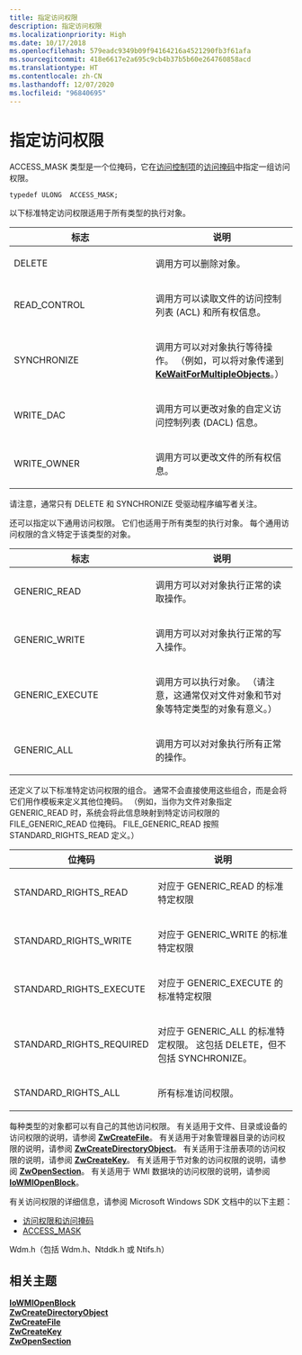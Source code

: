 ```yaml
---
title: 指定访问权限
description: 指定访问权限
ms.localizationpriority: High
ms.date: 10/17/2018
ms.openlocfilehash: 579eadc9349b09f94164216a4521290fb3f61afa
ms.sourcegitcommit: 418e6617e2a695c9cb4b37b5b60e264760858acd
ms.translationtype: HT
ms.contentlocale: zh-CN
ms.lasthandoff: 12/07/2020
ms.locfileid: "96840695"
---
```

# <a name="specifying-access-rights"></a>指定访问权限


ACCESS\_MASK 类型是一个位掩码，它在[访问控制项](../ifs/access-control-entry.md)的[访问掩码](../ifs/access-mask.md)中指定一组访问权限。

``` syntax
typedef ULONG  ACCESS_MASK;
```

以下标准特定访问权限适用于所有类型的执行对象。

<table>
<colgroup>
<col width="50%" />
<col width="50%" />
</colgroup>
<thead>
<tr class="header">
<th>标志</th>
<th>说明</th>
</tr>
</thead>
<tbody>
<tr class="odd">
<td><p>DELETE</p></td>
<td><p>调用方可以删除对象。</p></td>
</tr>
<tr class="even">
<td><p>READ_CONTROL</p></td>
<td><p>调用方可以读取文件的访问控制列表 (ACL) 和所有权信息。</p></td>
</tr>
<tr class="odd">
<td><p>SYNCHRONIZE</p></td>
<td><p>调用方可以对对象执行等待操作。 （例如，可以将对象传递到 <a href="/windows-hardware/drivers/ddi/wdm/nf-wdm-kewaitformultipleobjects" data-raw-source="[&lt;strong&gt;KeWaitForMultipleObjects&lt;/strong&gt;](/windows-hardware/drivers/ddi/wdm/nf-wdm-kewaitformultipleobjects)"><strong>KeWaitForMultipleObjects</strong></a>。）</p></td>
</tr>
<tr class="even">
<td><p>WRITE_DAC</p></td>
<td><p>调用方可以更改对象的自定义访问控制列表 (DACL) 信息。</p></td>
</tr>
<tr class="odd">
<td><p>WRITE_OWNER</p></td>
<td><p>调用方可以更改文件的所有权信息。</p></td>
</tr>
</tbody>
</table>

 

请注意，通常只有 DELETE 和 SYNCHRONIZE 受驱动程序编写者关注。

还可以指定以下通用访问权限。 它们也适用于所有类型的执行对象。 每个通用访问权限的含义特定于该类型的对象。

<table>
<colgroup>
<col width="50%" />
<col width="50%" />
</colgroup>
<thead>
<tr class="header">
<th>标志</th>
<th>说明</th>
</tr>
</thead>
<tbody>
<tr class="odd">
<td><p>GENERIC_READ</p></td>
<td><p>调用方可以对对象执行正常的读取操作。</p></td>
</tr>
<tr class="even">
<td><p>GENERIC_WRITE</p></td>
<td><p>调用方可以对对象执行正常的写入操作。</p></td>
</tr>
<tr class="odd">
<td><p>GENERIC_EXECUTE</p></td>
<td><p>调用方可以执行对象。 （请注意，这通常仅对文件对象和节对象等特定类型的对象有意义。）</p></td>
</tr>
<tr class="even">
<td><p>GENERIC_ALL</p></td>
<td><p>调用方可以对对象执行所有正常的操作。</p></td>
</tr>
</tbody>
</table>

 

还定义了以下标准特定访问权限的组合。 通常不会直接使用这些组合，而是会将它们用作模板来定义其他位掩码。 （例如，当你为文件对象指定 GENERIC\_READ 时，系统会将此信息映射到特定访问权限的 FILE\_GENERIC\_READ 位掩码。 FILE\_GENERIC\_READ 按照 STANDARD\_RIGHTS\_READ 定义。）

<table>
<colgroup>
<col width="50%" />
<col width="50%" />
</colgroup>
<thead>
<tr class="header">
<th>位掩码</th>
<th>说明</th>
</tr>
</thead>
<tbody>
<tr class="odd">
<td><p>STANDARD_RIGHTS_READ</p></td>
<td><p>对应于 GENERIC_READ 的标准特定权限</p></td>
</tr>
<tr class="even">
<td><p>STANDARD_RIGHTS_WRITE</p></td>
<td><p>对应于 GENERIC_WRITE 的标准特定权限</p></td>
</tr>
<tr class="odd">
<td><p>STANDARD_RIGHTS_EXECUTE</p></td>
<td><p>对应于 GENERIC_EXECUTE 的标准特定权限</p></td>
</tr>
<tr class="even">
<td><p>STANDARD_RIGHTS_REQUIRED</p></td>
<td><p>对应于 GENERIC_ALL 的标准特定权限。 这包括 DELETE，但不包括 SYNCHRONIZE。</p></td>
</tr>
<tr class="odd">
<td><p>STANDARD_RIGHTS_ALL</p></td>
<td><p>所有标准访问权限。</p></td>
</tr>
</tbody>
</table>

 

每种类型的对象都可以有自己的其他访问权限。 有关适用于文件、目录或设备的访问权限的说明，请参阅 [**ZwCreateFile**](/windows-hardware/drivers/ddi/ntifs/nf-ntifs-ntcreatefile)。 有关适用于对象管理器目录的访问权限的说明，请参阅 [**ZwCreateDirectoryObject**](/windows-hardware/drivers/ddi/wdm/nf-wdm-zwcreatedirectoryobject)。 有关适用于注册表项的访问权限的说明，请参阅 [**ZwCreateKey**](/windows-hardware/drivers/ddi/wdm/nf-wdm-zwcreatekey)。 有关适用于节对象的访问权限的说明，请参阅 [**ZwOpenSection**](/windows-hardware/drivers/ddi/wdm/nf-wdm-zwopensection)。 有关适用于 WMI 数据块的访问权限的说明，请参阅 [**IoWMIOpenBlock**](/windows-hardware/drivers/ddi/wdm/nf-wdm-iowmiopenblock)。

有关访问权限的详细信息，请参阅 Microsoft Windows SDK 文档中的以下主题：

-   [访问权限和访问掩码](/windows/desktop/SecAuthZ/access-rights-and-access-masks)
-   [ACCESS\_MASK](/windows/desktop/SecAuthZ/access-mask)

Wdm.h（包括 Wdm.h、Ntddk.h 或 Ntifs.h）

## <a name="related-topics"></a>相关主题
[**IoWMIOpenBlock**](/windows-hardware/drivers/ddi/wdm/nf-wdm-iowmiopenblock)  
[**ZwCreateDirectoryObject**](/windows-hardware/drivers/ddi/wdm/nf-wdm-zwcreatedirectoryobject)  
[**ZwCreateFile**](/windows-hardware/drivers/ddi/ntifs/nf-ntifs-ntcreatefile)  
[**ZwCreateKey**](/windows-hardware/drivers/ddi/wdm/nf-wdm-zwcreatekey)  
[**ZwOpenSection**](/windows-hardware/drivers/ddi/wdm/nf-wdm-zwopensection)
